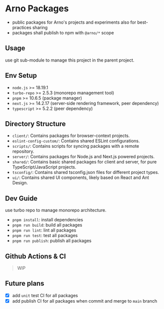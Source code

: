 # Arno Packages

- public packages for Arno's projects and experiments also for best-practices sharing
- packages shall publish to npm with `@arno/*` scope

## Usage

use git sub-module to manage this project in the parent project.

## Env Setup

- `node.js` >= 18.19.1
- `turbo-repo` >= 2.5.3 (monorepo management tool)
- `pnpm` >= 10.6.5 (package manager)
- `next.js` >= 14.2.17 (server-side rendering framework, peer dependency)
- `typescript` >= 5.2.2 (peer dependency)

## Directory Structure

- `client/`: Contains packages for browser-context projects.
- `eslint-config-custom/`: Contains shared ESLint configurations.
- `scripts/`: Contains scripts for syncing packages with a remote repository.
- `server/`: Contains packages for Node.js and Next.js powered projects.
- `shared/`: Contains basic shared packages for client and server, for pure TypeScript/JavaScript projects.
- `tsconfig/`: Contains shared tsconfig.json files for different project types.
- `ui/`: Contains shared UI components, likely based on React and Ant Design.

## Dev Guide

use turbo repo to manage monorepo architecture.

- `pnpm install`: install dependencies
- `pnpm run build`: build all packages
- `pnpm run lint`: lint all packages
- `pnpm run test`: test all packages
- `pnpm run publish`: publish all packages

## Github Actions & CI

> WIP

## Future plans

- [x] add `unit` test CI for all packages
- [x] add publish CI for all packages when commit and merge to `main` branch

